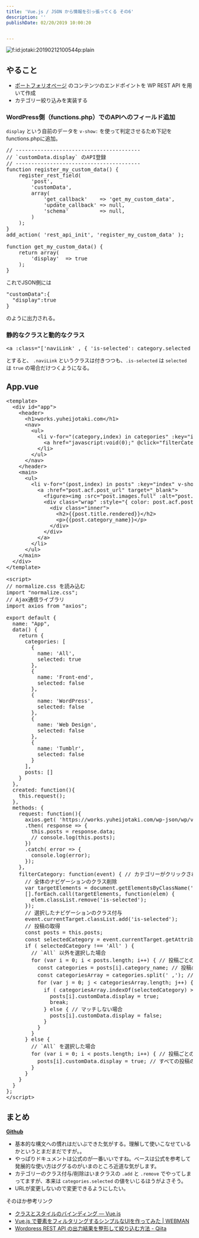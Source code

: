 ```yaml
---
title: 'Vue.js / JSON から情報を引っ張ってくる その6'
description: ''
publishDate: 02/20/2019 10:00:20


---
```

<p><span itemscope itemtype="http://schema.org/Photograph"><img src="/images/hatena/20190212100544.png" alt="f:id:jotaki:20190212100544p:plain" title="f:id:jotaki:20190212100544p:plain" class="hatena-fotolife" itemprop="image"></span></p>

<h2>やること</h2>

<ul>
<li><a href="https://works.yuheijotaki.com">ポートフォリオページ</a> のコンテンツのエンドポイントを WP REST API を用いて作成</li>
<li>カテゴリー絞り込みを実装する</li>
</ul>


<h3>WordPress側（functions.php）でのAPIへのフィールド追加</h3>

<p> <code>display</code> という自前のデータを <code>v-show:</code> を使って判定させるため下記をfunctions.phpに追加。</p>

<pre class="code lang-php" data-lang="php" data-unlink>// ----------------------------------------
// `customData.display` のAPI登録
// ----------------------------------------
function register_my_custom_data() {
    register_rest_field(
        'post',
        'customData',
        array(
            'get_callback'    =<span class="synError">&gt;</span> 'get_my_custom_data',
            'update_callback' =<span class="synError">&gt;</span> null,
            'schema'          =<span class="synError">&gt;</span> null,
        )
    );
}
add_action( 'rest_api_init', 'register_my_custom_data' );

function get_my_custom_data() {
    return array(
        'display'  =<span class="synError">&gt;</span> true
    );
}
</pre>


<p>これでJSON側には</p>

<pre class="code lang-json" data-lang="json" data-unlink>&quot;<span class="synStatement">customData</span>&quot;:<span class="synSpecial">{</span>
  &quot;<span class="synStatement">display</span>&quot;:<span class="synConstant">true</span>
<span class="synSpecial">}</span>
</pre>


<p>のように出力される。</p>

<h3>静的なクラスと動的なクラス</h3>

<pre class="code lang-html" data-lang="html" data-unlink><span class="synIdentifier">&lt;</span><span class="synStatement">a</span><span class="synIdentifier"> :</span><span class="synType">class</span><span class="synIdentifier">=</span><span class="synConstant">&quot;['naviLink' , { 'is-selected': category.selected }]&quot;</span><span class="synIdentifier">&gt;</span>...<span class="synIdentifier">&lt;/</span><span class="synStatement">a</span><span class="synIdentifier">&gt;</span>
</pre>


<p>とすると、 <code>.naviLink</code> というクラスは付きつつも、<code>.is-selected</code> は <code>selected</code> は <code>true</code> の場合だけつくようになる。</p>

<h2>App.vue</h2>

<pre class="code lang-javascript" data-lang="javascript" data-unlink>&lt;template&gt;
  &lt;div id=<span class="synConstant">&quot;app&quot;</span>&gt;
    &lt;header&gt;
      &lt;h1&gt;works.yuheijotaki.com&lt;/h1&gt;
      &lt;nav&gt;
        &lt;ul&gt;
          &lt;li v-<span class="synStatement">for</span>=<span class="synConstant">&quot;(category,index) in categories&quot;</span> :key=<span class="synConstant">&quot;index&quot;</span>&gt;
            &lt;a href=<span class="synConstant">&quot;javascript:void(0);&quot;</span> @click=<span class="synConstant">&quot;filterCategory&quot;</span> :data-category=<span class="synConstant">&quot;category.name&quot;</span> :<span class="synStatement">class</span>=<span class="synConstant">&quot;['naviLink' , { 'is-selected': category.selected }]&quot;</span>&gt;<span class="synIdentifier">{{</span>category.name<span class="synIdentifier">}}</span>&lt;/a&gt;
          &lt;/li&gt;
        &lt;/ul&gt;
      &lt;/nav&gt;
    &lt;/header&gt;
    &lt;main&gt;
      &lt;ul&gt;
        &lt;li v-<span class="synStatement">for</span>=<span class="synConstant">&quot;(post,index) in posts&quot;</span> :key=<span class="synConstant">&quot;index&quot;</span> v-show=<span class="synConstant">&quot;post.customData.display&quot;</span>&gt;
          &lt;a :href=<span class="synConstant">&quot;post.acf.post_url&quot;</span> target=<span class="synConstant">&quot;_blank&quot;</span>&gt;
            &lt;figure&gt;&lt;img :src=<span class="synConstant">&quot;post.images.full&quot;</span> :alt=<span class="synConstant">&quot;post.title.rendered&quot;</span>&gt;&lt;/figure&gt;
            &lt;div <span class="synStatement">class</span>=<span class="synConstant">&quot;wrap&quot;</span> :style=<span class="synConstant">&quot;{ color: post.acf.post_color_letter, background: post.acf.post_color_bg }&quot;</span>&gt;
              &lt;div <span class="synStatement">class</span>=<span class="synConstant">&quot;inner&quot;</span>&gt;
                &lt;h2&gt;<span class="synIdentifier">{{</span>post.title.rendered<span class="synIdentifier">}}</span>&lt;/h2&gt;
                &lt;p&gt;<span class="synIdentifier">{{</span>post.category_name<span class="synIdentifier">}}</span>&lt;/p&gt;
              &lt;/div&gt;
            &lt;/div&gt;
          &lt;/a&gt;
        &lt;/li&gt;
      &lt;/ul&gt;
    &lt;/main&gt;
  &lt;/div&gt;
&lt;/template&gt;

&lt;script&gt;
<span class="synComment">// normalize.css を読み込む</span>
<span class="synStatement">import</span> <span class="synConstant">&quot;normalize.css&quot;</span>;
<span class="synComment">// Ajax通信ライブラリ</span>
<span class="synStatement">import</span> axios from <span class="synConstant">&quot;axios&quot;</span>;

<span class="synStatement">export</span> <span class="synStatement">default</span> <span class="synIdentifier">{</span>
  name: <span class="synConstant">&quot;App&quot;</span>,
  data() <span class="synIdentifier">{</span>
    <span class="synStatement">return</span> <span class="synIdentifier">{</span>
      categories: <span class="synIdentifier">[</span>
        <span class="synIdentifier">{</span>
          name: <span class="synConstant">'All'</span>,
          selected: <span class="synConstant">true</span>
        <span class="synIdentifier">}</span>,
        <span class="synIdentifier">{</span>
          name: <span class="synConstant">'Front-end'</span>,
          selected: <span class="synConstant">false</span>
        <span class="synIdentifier">}</span>,
        <span class="synIdentifier">{</span>
          name: <span class="synConstant">'WordPress'</span>,
          selected: <span class="synConstant">false</span>
        <span class="synIdentifier">}</span>,
        <span class="synIdentifier">{</span>
          name: <span class="synConstant">'Web Design'</span>,
          selected: <span class="synConstant">false</span>
        <span class="synIdentifier">}</span>,
        <span class="synIdentifier">{</span>
          name: <span class="synConstant">'Tumblr'</span>,
          selected: <span class="synConstant">false</span>
        <span class="synIdentifier">}</span>
      <span class="synIdentifier">]</span>,
      posts: <span class="synIdentifier">[]</span>
    <span class="synIdentifier">}</span>
  <span class="synIdentifier">}</span>,
  created: <span class="synIdentifier">function</span>()<span class="synIdentifier">{</span>
    <span class="synIdentifier">this</span>.request();
  <span class="synIdentifier">}</span>,
  methods: <span class="synIdentifier">{</span>
    request: <span class="synIdentifier">function</span>()<span class="synIdentifier">{</span>
      axios.get( <span class="synConstant">'https://works.yuheijotaki.com/wp-json/wp/v2/posts?per_page=100'</span> )
      .then( response =&gt; <span class="synIdentifier">{</span>
        <span class="synIdentifier">this</span>.posts = response.data;
        <span class="synComment">// console.log(this.posts);</span>
      <span class="synIdentifier">}</span>)
      .<span class="synStatement">catch</span>( error =&gt; <span class="synIdentifier">{</span>
        console.log(error);
      <span class="synIdentifier">}</span>);
    <span class="synIdentifier">}</span>,
    filterCategory: <span class="synIdentifier">function</span>(<span class="synStatement">event</span>) <span class="synIdentifier">{</span> <span class="synComment">// カテゴリーがクリックされたとき用のメソッド</span>
      <span class="synComment">// 全体のナビゲーションのクラス削除</span>
      <span class="synIdentifier">var</span> targetElements = <span class="synStatement">document</span>.getElementsByClassName(<span class="synConstant">'naviLink'</span>);
      <span class="synIdentifier">[]</span>.forEach.call(targetElements, <span class="synIdentifier">function</span>(elem) <span class="synIdentifier">{</span>
        elem.classList.remove(<span class="synConstant">'is-selected'</span>);
      <span class="synIdentifier">}</span>);
      <span class="synComment">// 選択したナビゲーションのクラス付与</span>
      <span class="synStatement">event</span>.currentTarget.classList.add(<span class="synConstant">'is-selected'</span>);
      <span class="synComment">// 投稿の取得</span>
      <span class="synStatement">const</span> posts = <span class="synIdentifier">this</span>.posts;
      <span class="synStatement">const</span> selectedCategory = <span class="synStatement">event</span>.currentTarget.getAttribute(<span class="synConstant">'data-category'</span>); <span class="synComment">// クリックしたカテゴリーの取得</span>
      <span class="synStatement">if</span> ( selectedCategory !== <span class="synConstant">'All'</span> ) <span class="synIdentifier">{</span>
        <span class="synComment">// `All` 以外を選択した場合</span>
        <span class="synStatement">for</span> (<span class="synIdentifier">var</span> i = 0; i &lt; posts.length; i++) <span class="synIdentifier">{</span> <span class="synComment">// 投稿ごとのループ</span>
          <span class="synStatement">const</span> categories = posts<span class="synIdentifier">[</span>i<span class="synIdentifier">]</span>.category_name; <span class="synComment">// 投稿のカテゴリーを取得</span>
          <span class="synStatement">const</span> categoriesArray = categories.split(<span class="synConstant">' ,'</span>); <span class="synComment">// 取得したカテゴリーを配列に変換</span>
          <span class="synStatement">for</span> (<span class="synIdentifier">var</span> j = 0; j &lt; categoriesArray.length; j++) <span class="synIdentifier">{</span> <span class="synComment">// 投稿内のカテゴリーごとのループ</span>
            <span class="synStatement">if</span> ( categoriesArray.indexOf(selectedCategory) &gt;= 0 ) <span class="synIdentifier">{</span> <span class="synComment">// 投稿に属するカテゴリーが含まれる場合</span>
              posts<span class="synIdentifier">[</span>i<span class="synIdentifier">]</span>.customData.display = <span class="synConstant">true</span>;
              <span class="synStatement">break</span>;
            <span class="synIdentifier">}</span> <span class="synStatement">else</span> <span class="synIdentifier">{</span> <span class="synComment">// マッチしない場合</span>
              posts<span class="synIdentifier">[</span>i<span class="synIdentifier">]</span>.customData.display = <span class="synConstant">false</span>;
            <span class="synIdentifier">}</span>
          <span class="synIdentifier">}</span>
        <span class="synIdentifier">}</span>
      <span class="synIdentifier">}</span> <span class="synStatement">else</span> <span class="synIdentifier">{</span>
        <span class="synComment">// `All` を選択した場合</span>
        <span class="synStatement">for</span> (<span class="synIdentifier">var</span> i = 0; i &lt; posts.length; i++) <span class="synIdentifier">{</span> <span class="synComment">// 投稿ごとのループ</span>
          posts<span class="synIdentifier">[</span>i<span class="synIdentifier">]</span>.customData.display = <span class="synConstant">true</span>; <span class="synComment">// すべての投稿の `display` を `true` に</span>
        <span class="synIdentifier">}</span>
      <span class="synIdentifier">}</span>
    <span class="synIdentifier">}</span>
  <span class="synIdentifier">}</span>
<span class="synIdentifier">}</span>;
&lt;/script&gt;
</pre>


<h2>まとめ</h2>

<p><a href="https://github.com/yuheijotaki/vue-study_20190219"><strong>Github</strong></a></p>

<ul>
<li>基本的な構文への慣れはだいぶできた気がする。理解して使いこなせているかというとまだまだですが。。</li>
<li>やっぱりドキュメントは公式のが一番いいですね。ベースは公式を参考して発展的な使い方はググるのがいまのところ近道な気がします。</li>
<li>カテゴリーのクラス付与/削除はいまクラスの <code>.add</code> と  <code>.remove</code> でやってしまってますが、本来は <code>categories.selected</code> の値をいじるほうがよさそう。</li>
<li>URLが変更しないので変更できるようにしたい。</li>
</ul>


<p>そのほか参考リンク</p>

<ul>
<li><a href="https://jp.vuejs.org/v2/guide/class-and-style.html">クラスとスタイルのバインディング — Vue.js</a></li>
<li><a href="https://webman-japan.com/playground/vue-simple-filiter/">Vue.js で要素をフィルタリングするシンプルなUIを作ってみた | WEBMAN</a></li>
<li><a href="https://qiita.com/kinshist/items/c131a1ec9cedb34f54ec">Wordpress REST API の出力結果を整形して絞り込む方法 - Qiita</a></li>
</ul>
